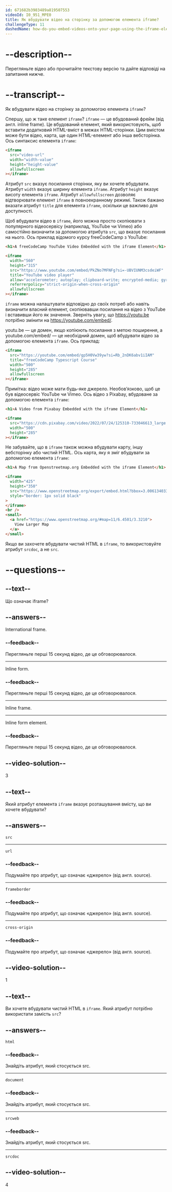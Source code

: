 ```yaml
---
id: 671682b3983489a819507553
videoId: I0_951_MPE0
title: Як вбудувати відео на сторінку за допомогою елемента iframe?
challengeType: 11
dashedName: how-do-you-embed-videos-onto-your-page-using-the-iframe-element
---
```


# --description--

Перегляньте відео або прочитайте текстову версію та дайте відповіді на запитання нижче.

# --transcript--

Як вбудувати відео на сторінку за допомогою елемента `iframe`?

Спершу, що ж таке елемент `iframe`? `iframe` — це вбудований фрейм (від англ. inline frame). Це вбудований елемент, який використовують, щоб вставити додатковий HTML-вміст в межах HTML-сторінки. Цим вмістом може бути відео, карта, ще один HTML-елемент або інша вебсторінка. Ось синтаксис елемента `iframe`:

```html
<iframe
  src="video-url"
  width="width-value"
  height="height-value"
  allowfullscreen
></iframe>
```

Атрибут `src` вказує посилання сторінки, яку ви хочете вбудувати. Атрибут `width` вказує ширину елемента `iframe`. Атрибут `height` вказує висоту елемента `iframe`. Атрибут `allowfullscreen` дозволяє відтворювати елемент `iframe` в повноекранному режимі. Також бажано вказати атрибут `title` для елемента `iframe`, оскільки це важливо для доступності.

Щоб вбудувати відео в `iframe`, його можна просто скопіювати з популярного відеосервісу (наприклад, YouTube чи Vimeo) або самостійно визначити за допомогою атрибута `src`, що вказує посилання на нього. Ось приклад відомого курсу freeCodeCamp з YouTube:

```html
<h1>A freeCodeCamp YouTube Video Embedded with the iframe Element</h1>

<iframe
  width="560"
  height="315"
  src="https://www.youtube.com/embed/PkZNo7MFNFg?si=-UBVIUNM3csdeiWF"
  title="YouTube video player"
  allow="accelerometer; autoplay; clipboard-write; encrypted-media; gyroscope; picture-in-picture; web-share"
  referrerpolicy="strict-origin-when-cross-origin"
  allowfullscreen
></iframe>
```

`iframe` можна налаштувати відповідно до своїх потреб або навіть визначити власний елемент, скопіювавши посилання на відео з YouTube і вставивши його як значення. Зверніть увагу, що https://youtu.be потрібно змінити на https://youtube.com/embed/.

youtu.be — це домен, якщо копіюють посилання з метою поширення, а youtube.com/embed/ — це необхідний домен, щоб вбудувати відео за допомогою елемента `iframe`. Ось приклад:

```html
<iframe
  src="https://youtube.com/embed/gp5H0Vw39yw?si=Rb_2nDK6abv1iIAM"
  title="freeCodeCamp Typescript Course"
  width="500"
  height="285"
  allowfullscreen
></iframe>
```

Примітка: відео може мати будь-яке джерело. Необов’язково, щоб це був відеосервіс YouTube чи Vimeo. Ось відео з Pixabay, вбудоване за допомогою елемента `iframe`:

```html
<h1>A Video from Pixabay Embedded with the iframe Element</h1>

<iframe
  src="https://cdn.pixabay.com/video/2022/07/24/125310-733046613_large.mp4"
  width="500"
  height="285"
></iframe>
```

Не забувайте, що в `iframe` також можна вбудувати карту, іншу вебсторінку або чистий HTML. Ось карта, яку я зміг вбудувати за допомогою елемента `iframe`:

```html
<h1>A Map from Openstreetmap.org Embedded with the iframe Element</h1>

<iframe
  width="425"
  height="350"
  src="https://www.openstreetmap.org/export/embed.html?bbox=3.006134033203125%2C6.150112578753815%2C3.6357879638671875%2C6.749850810550778&amp;layer=mapnik"
  style="border: 1px solid black"
>
</iframe>
<br />
<small>
  <a href="https://www.openstreetmap.org/#map=11/6.4501/3.3210">
    View Larger Map
  </a>
</small>
```

Якщо ви захочете вбудувати чистий HTML в `iframe`, то використовуйте атрибут `srcdoc`, а не `src`.

# --questions--

## --text--

Що означає iframe?

## --answers--

International frame.

### --feedback--

Перегляньте перші 15 секунд відео, де це обговорювалося.

---

Inline form.

### --feedback--

Перегляньте перші 15 секунд відео, де це обговорювалося.

---

Inline frame.

---

Inline form element.

### --feedback--

Перегляньте перші 15 секунд відео, де це обговорювалося.

## --video-solution--

3

## --text--

Який атрибут елемента `iframe` вказує розташування вмісту, що ви хочете вбудувати?

## --answers--

`src`

---

`url`

### --feedback--

Подумайте про атрибут, що означає «джерело» (від англ. source).

---

`frameborder`

### --feedback--

Подумайте про атрибут, що означає «джерело» (від англ. source).

---

`cross-origin`

### --feedback--

Подумайте про атрибут, що означає «джерело» (від англ. source).

## --video-solution--

1

## --text--

Ви хочете вбудувати чистий HTML в `iframe`. Який атрибут потрібно використати замість `src`?

## --answers--

`html`

### --feedback--

Знайдіть атрибут, який стосується src.

---

`document`

### --feedback--

Знайдіть атрибут, який стосується src.

---

`srcweb`

### --feedback--

Знайдіть атрибут, який стосується src.

---

`srcdoc`

## --video-solution--

4
